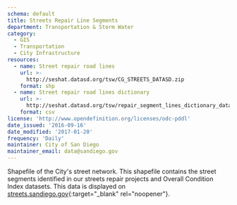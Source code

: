 ```yaml
---
schema: default
title: Streets Repair Line Segments
department: Transportation & Storm Water
category:
  - GIS
  - Transportation
  - City Infrastructure
resources:
  - name: Street repair road lines
    url: >-
      http://seshat.datasd.org/tsw/CG_STREETS_DATASD.zip
    format: shp
  - name: Street repair road lines dictionary
    url: >-
      http://seshat.datasd.org/tsw/repair_segment_lines_dictionary_datasd.csv
    format: csv
license: 'http://www.opendefinition.org/licenses/odc-pddl'
date_issued: '2016-09-16'
date_modified: '2017-01-20'
frequency: 'Daily'
maintainer: City of San Diego
maintainer_email: data@sandiego.gov
---
```

Shapefile of the City's street network. This shapefile contains the street segments identified in our streets repair projects and Overall Condition Index datasets. This data is displayed on [streets.sandiego.gov](http://streets.sandiego.gov){:target="_blank" rel="noopener"}.

